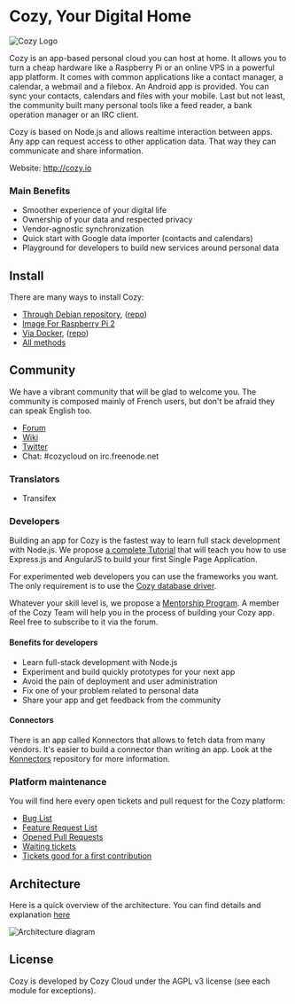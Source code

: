 # Cozy, Your Digital Home

![Cozy Logo](https://raw.githubusercontent.com/cozy/cozy-setup/gh-pages/assets/images/happycloud.png)

Cozy is an app-based personal cloud you can host at home. It allows you to turn
a cheap hardware like a Raspberry Pi or an online VPS in a powerful app
platform. It comes with common applications like a contact manager, a calendar,
a webmail and a filebox. An Android app is provided. You can sync
your contacts, calendars and files with your mobile. Last but not least, the
community built many personal tools like a feed reader, a bank operation
manager or an IRC client.

Cozy is based on Node.js and allows realtime interaction between apps. Any app
can request access to other application data. That way they can communicate
and share information.

Website: http://cozy.io

### Main Benefits

* Smoother experience of your digital life
* Ownership of your data and respected privacy
* Vendor-agnostic synchronization
* Quick start with Google data importer (contacts and calendars)
* Playground for developers to build new services around personal data


## Install

There are many ways to install Cozy:

* [Through Debian repository](https://cozy.io/en/host/install/install-on-debian.html), ([repo](https://github.com/cozy/cozy-debian))
* [Image For Raspberry Pi 2](https://cozy.io/en/host/install/install-on-raspberry.html)
* [Via Docker](https://cozy.io/en/host/install/install-on-docker.html), ([repo](https://github.com/cozy/cozy-docker))
* [All methods](https://cozy.io/en/)


## Community

We have a vibrant community that will be glad to welcome you. The community
is composed mainly of French users, but don't be afraid they can speak English
too.

* [Forum](https://forum.cozy.io)
* [Wiki](https://github.com/cozy/cozy-setup/wiki)
* [Twitter](https://twitter.com/mycozycloud)
* Chat: #cozycloud on irc.freenode.net


### Translators

* Transifex


### Developers

Building an app for Cozy is the fastest way to learn full stack development
with Node.js. We propose [a complete
Tutorial](http://cozy.io/en/hack/getting-started/) that will teach you how to
use Express.js and AngularJS to build your first Single Page Application.

For experimented web developers you can use the frameworks you want. The only
requirement is to use the [Cozy database driver](https://github.com/cozy/cozydb).

Whatever your skill level is, we propose a [Mentorship Program](https://forum.cozy.io/t/mentorship-program/529). 
A member of the Cozy Team will help you in the process of building your Cozy
app. Reel free to subscribe to it via the forum.


#### Benefits for developers

* Learn full-stack development with Node.js
* Experiment and build quickly prototypes for your next app
* Avoid the pain of deployment and user administration
* Fix one of your problem related to personal data
* Share your app and get feedback from the community


#### Connectors

There is an app called Konnectors that allows to fetch data from many vendors.
It's easier to build a connector than writing an app. Look at the
[Konnectors](https://github.com/cozy-labs/konnectors) repository for more
information.


### Platform maintenance

You will find here every open tickets and pull request for the Cozy platform:

* [Bug List](https://github.com/issues?q=is%3Aopen+is%3Aissue+user%3Acozy+label%3Abug+-repo%3Acozy%2Ftodos+-repo%3Acozy%2Fnotes+-repo%3Acozy%2Fcozy-editor+)
* [Feature Request List](https://github.com/issues?q=is%3Aopen+is%3Aissue+user%3Acozy+label%3Aenhancement+-repo%3Acozy%2Ftodos+-repo%3Acozy%2Fnotes+-repo%3Acozy%2Fcozy-editor+)
* [Opened Pull Requests](https://github.com/pulls?user=cozy)
* [Waiting tickets](https://github.com/issues?q=is%3Aopen+is%3Aissue+user%3Acozy+no%3Alabel+-repo%3Acozy%2Fcozy-guidelines)
* [Tickets good for a first contribution](https://github.com/issues?utf8=%E2%9C%93&q=is%3Aopen+is%3Aissue+user%3Acozy+label%3A%22Good+For+First+Contribution%22+-repo%3Acozy%2Ftodos+-repo%3Acozy%2Fnotes+-repo%3Acozy%2Fcozy-editor+)


## Architecture

Here is a quick overview of the architecture. You can find details and
explanation 
[here](https://cozy.io/en/hack/getting-started/architecture-overview.html)

![Architecture diagram](https://cozy.io/assets/images/architecture-overview.svg)


## License

Cozy is developed by Cozy Cloud under the AGPL v3 license (see each module for
exceptions).

